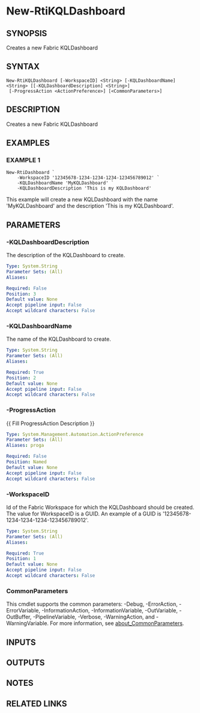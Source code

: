 # New-RtiKQLDashboard

## SYNOPSIS
Creates a new Fabric KQLDashboard

## SYNTAX

```
New-RtiKQLDashboard [-WorkspaceID] <String> [-KQLDashboardName] <String> [[-KQLDashboardDescription] <String>]
 [-ProgressAction <ActionPreference>] [<CommonParameters>]
```

## DESCRIPTION
Creates a new Fabric KQLDashboard

## EXAMPLES

### EXAMPLE 1
```
New-RtiDashboard `
    -WorkspaceID '12345678-1234-1234-1234-123456789012' `
    -KQLDashboardName 'MyKQLDashboard' `
    -KQLDashboardDescription 'This is my KQLDashboard'
```

This example will create a new KQLDashboard with the name 'MyKQLDashboard' and the description 'This is my KQLDashboard'.

## PARAMETERS

### -KQLDashboardDescription
The description of the KQLDashboard to create.

```yaml
Type: System.String
Parameter Sets: (All)
Aliases:

Required: False
Position: 3
Default value: None
Accept pipeline input: False
Accept wildcard characters: False
```

### -KQLDashboardName
The name of the KQLDashboard to create.

```yaml
Type: System.String
Parameter Sets: (All)
Aliases:

Required: True
Position: 2
Default value: None
Accept pipeline input: False
Accept wildcard characters: False
```

### -ProgressAction
{{ Fill ProgressAction Description }}

```yaml
Type: System.Management.Automation.ActionPreference
Parameter Sets: (All)
Aliases: proga

Required: False
Position: Named
Default value: None
Accept pipeline input: False
Accept wildcard characters: False
```

### -WorkspaceID
Id of the Fabric Workspace for which the KQLDashboard should be created.
The value for WorkspaceID is a GUID. 
An example of a GUID is '12345678-1234-1234-1234-123456789012'.

```yaml
Type: System.String
Parameter Sets: (All)
Aliases:

Required: True
Position: 1
Default value: None
Accept pipeline input: False
Accept wildcard characters: False
```

### CommonParameters
This cmdlet supports the common parameters: -Debug, -ErrorAction, -ErrorVariable, -InformationAction, -InformationVariable, -OutVariable, -OutBuffer, -PipelineVariable, -Verbose, -WarningAction, and -WarningVariable. For more information, see [about_CommonParameters](http://go.microsoft.com/fwlink/?LinkID=113216).

## INPUTS

## OUTPUTS

## NOTES

## RELATED LINKS
